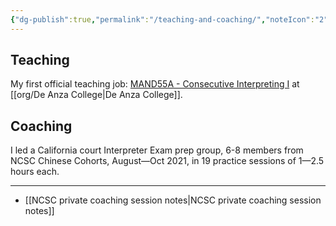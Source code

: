 ```yaml
---
{"dg-publish":true,"permalink":"/teaching-and-coaching/","noteIcon":"2","created":"","updated":""}
---
```


## Teaching

My first official teaching job: [MAND55A - Consecutive Interpreting I](https://deanza.edu/mandarin/courses.html) at [[org/De Anza College\|De Anza College]].

## Coaching

I led a California court Interpreter Exam prep group, 6-8 members from NCSC Chinese Cohorts, August—Oct 2021, in 19 practice sessions of 1—2.5 hours each.

---
- [[NCSC private coaching session notes\|NCSC private coaching session notes]]